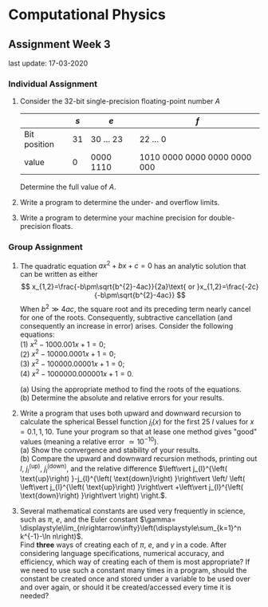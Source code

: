 # Computational Physics

## Assignment Week 3

last update: 17-03-2020

### Individual Assignment

1. Consider the 32-bit single-precision floating-point number $A$

    |  | $s$  | $e$  |$f$ |
    | --- | ---| --- | --- |
    | Bit position | 31   | 30 $\dots$ 23 | 22 $\dots$ 0                   |
    | value  | 0    | 0000 1110   | 1010 0000 0000 0000 0000 000 |

    Determine the full value of $A$.

2. Write a program to determine the under- and overflow limits.

3. Write a program to determine your machine precision for double-precision floats.

### Group Assignment

1. The quadratic equation $ax^{2}+bx+c=0$ has an analytic solution that can be written as either 
    $$
    x_{1,2}=\frac{-b\pm\sqrt{b^{2}-4ac}}{2a}\text{ or }x_{1,2}=\frac{-2c}{-b\pm\sqrt{b^{2}-4ac}}
    $$
    When $b^{2}\gg4ac$, the square root and its preceding term nearly cancel for one of the roots. Consequently, subtractive cancellation (and consequently an increase in error) arises. Consider the following equations:  
    (1) $x^2-1000.001x+1=0$;  
    (2) $x^2-10000.0001x+1=0$;  
    (3) $x^2-100000.00001x+1=0$;  
    (4) $x^2-1000000.000001x+1=0$.  

    (a) Using the appropriate method to find the roots of the equations.  
    (b) Determine the absolute and relative errors for your results.   

2. Write a program that uses both upward and downward recursion to calculate the spherical Bessel function $j_{l}\left(  x\right)$ for the first 25 $l$ values for $x=0.1,1,10$. Tune your program so that at lease one method gives "good" values (meaning a relative error $\simeq 10^{-10}$).  
    (a) Show the convergence and stability of your results.  
    (b) Compare the upward and downward recursion methods, printing out $l,$ $j_{l}^{\left(  \text{up}\right)  },$ $j_{l}^{\left(  \text{down}\right)  },$ and the relative difference $\left\vert j_{l}^{\left(  \text{up}\right)
    }-j_{l}^{\left(  \text{down}\right)  }\right\vert \left/  \left(  \left\vert
    j_{l}^{\left(  \text{up}\right)  }\right\vert +\left\vert j_{l}^{\left(
    \text{down}\right)  }\right\vert \right)  \right.$.

3. Several mathematical constants are used very frequently in science, such as $\pi$,  $e$, and the Euler constant $\gamma= \displaystyle\lim_{n\rightarrow\infty}\left(\displaystyle\sum_{k=1}^n k^{-1}-\ln n\right)$.   
  Find **three** ways of creating each of $\pi$, $e$, and $\gamma$ in a code. After considering language specifications, numerical accuracy, and efficiency, which way of creating each of them is most appropriate? If we need to use such a constant many times in a program, should the constant be created once and stored under a variable to be used over and over again, or should it be created/accessed every time it is needed?
